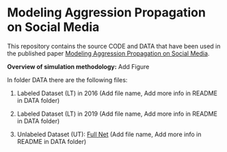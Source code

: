 # Modeling Aggression Propagation on Social Media

This repository contains the source CODE and DATA that have been used in the published paper [Modeling Aggression Propagation on Social Media](README.md).


**Overview of simulation methodology:**
Add Figure 

In folder DATA there are the following files:

1) Labeled Dataset (LT) in 2016 (Add file name, Add more info in README in DATA folder)

2) Labeled Dataset (LT) in 2019 (Add file name, Add more info in README in DATA folder)

3) Unlabeled Dataset (UT): [Full Net](https://snap.stanford.edu/data/ego-Twitter.html) (Add file name, Add more info in README in DATA folder)


